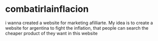 # combatirlainflacion
i wanna created a website for marketing afilliarte. My idea is to create a website for argentina to fight the inflation, that people can search the cheaper product of they want in this website
